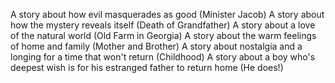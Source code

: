 A story about how evil masquerades as good (Minister Jacob)
A story about how the mystery reveals itself (Death of Grandfather)
A story about a love of the natural world (Old Farm in Georgia)
A story about the warm feelings of home and family (Mother and Brother)
A story about nostalgia and a longing for a time that won't return (Childhood)
A story about a boy who's deepest wish is for his estranged father to return home (He does!)